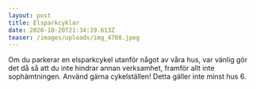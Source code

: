 ```yaml
---
layout: post
title: Elsparkcyklar
date: 2020-10-20T21:34:19.613Z
teaser: /images/uploads/img_4760.jpeg
---
```

Om du parkerar en elsparkcykel utanför något av våra hus, var vänlig gör det då så att du inte hindrar annan verksamhet, framför allt inte sophämtningen. Använd gärna cykelställen! Detta gäller inte minst hus 6.